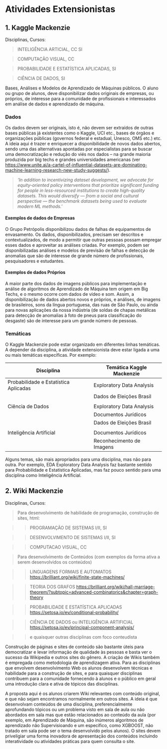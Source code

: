 # Atividades Extensionistas

## 1. Kaggle Mackenzie 

Disciplinas, Cursos:

> INTELIGÊNCIA ARTICIAL, CC SI

> COMPUTAÇÃO VISUAL, CC

> PROBABILIDADE E ESTATÍSTICA APLICADAS, SI

> CIÊNCIA DE DADOS, SI

Bases, Análises e Modelos de Aprendizado de Máquinas públicos. O aluno ou grupo de alunos, deve disponibilizar dados originais de empresas, 
ou próprios, de interesse para a comunidade de profissionais e interessados em análise de dados e aprendizado de máquina. 

### Dados
Os dados devem ser originais, isto é, não devem ser extraídos de outras bases públicas já existentes como o Kaggle, UCI etc., bases de órgãos e organizações 
públicas (governos federal e estadual, Unesco, OMS etc.) etc. A ideia aqui é trazer e enriquecer a disponibilidade de novos dados abertos, sendo uma das 
alternativas apontadas por especialistas para se buscar uma democratização e redução do viés nos dados – na grande maioria produzida por big techs e 
grandes universidades americanas (ver https://www.unite.ai/a-cartel-of-influential-datasets-are-dominating-machine-learning-research-new-study-suggests/). 

> *‘In addition to incentivizing dataset development, we advocate for equity-oriented policy interventions that prioritize significant funding for 
people in less-resourced institutions to create high-quality datasets. This would diversify — from a social and cultural perspective — the benchmark 
datasets being used to evaluate modern ML methods.’*

#### Exemplos de dados de Empresas
O Grupo Petrópolis disponibilizou dados de falhas de equipamentos de envasamento. Os dados, disponibilizados, precisam ser descritos e contextualizados, de modo a permitir que outras pessoas possam empregar esses dados e aproveitar as análises criadas. Por exemplo, podem ser disponibilizadas análises e modelos de previsão de falhas e detecção de anomalias que são de interesse de grande número de profissionais, pesquisadores e estudantes. 

#### Exemplos de dados Próprios
A maior parte dos dados de imagens públicos para implementação e análise de algoritmos de Aprendizado de Máquina tem origem em Big Techs, e o mesmo ocorre com dados de vídeo e som. Assim, a disponibilização de dados abertos novos e próprios, e análises, de imagens de brasileiros, sons da língua portuguesa, das ruas de São Paulo, ou ainda para novas aplicações da nossa indústria (de soldas de chapas metálicas para detecção de anomalias à foto de pneus para classificação do desgaste) são de interesse para um grande número de pessoas.

### Temáticas
O Kaggle Mackenzie pode estar organizado em diferentes linhas temáticas. A depender da disciplina, a atividade extensionista deve estar ligada a uma ou mais temáticas específicas. Por exemplo:

| Disciplina	|		Temática Kaggle Mackenzie |
|-|-|
| Probabilidade e Estatística Aplicadas | 		Exploratory Data Analysis |
| | Dados de Eleições Brasil |
| | |
| Ciência de Dados |  					Exploratory Data Analysis |
| |							Documentos Jurídicos |
| |							Dados de Eleições Brasil |
| | |	
| Inteligência Artificial | 				Documentos Jurídicos |
| |							Reconhecimento de Imagens |

Alguns temas, são mais apropriados para uma disciplina, mas não para outra. Por exemplo, EDA Exploratory Data Analysis faz bastante sentido para Probabilidade e Estatística Aplicadas, mas faz pouco sentido para uma disciplina como Inteligência Artificial.


## 2. Wiki Mackenzie 

Disciplinas, Cursos:

> Para desenvolvimento de habilidade de programação, construção de sites, html:

>> PROGRAMAÇÃO DE SISTEMAS I/II, SI

>> DESENVOLVIMENTO DE SISTEMAS I/II, SI

>> COMPUTACAO VISUAL, CC

> Para desenvolvimento de Conteúdos (com exemplos da forma ativa a serem desenvolvidos os conteúdos)

>> LINGUAGENS FORMAIS E AUTOMATOS https://brilliant.org/wiki/finite-state-machines/

>> TEORIA DOS GRAFOS https://brilliant.org/wiki/hall-marriage-theorem/?subtopic=advanced-combinatorics&chapter=graph-theory

>> PROBABILIDADE E ESTATÍSTICA APLICADAS https://setosa.io/ev/conditional-probability/

>> CIÊNCIA DE DADOS ou INTELIGÊNCIA ARTIFICIAL  https://setosa.io/ev/principal-component-analysis/ 

>> e quaisquer outras disciplinas com foco conteudista

Construção de páginas e sites de conteúdo são bastante úteis para democratizar e levar informação de qualidade às pessoas e basta ver o sucesso da Wikipedia e outros sites do gênero. A criação de Wikis também é empregada como metodologia de aprendizagem ativa. Para as disciplinas que envolvem desenvolvimento Web os alunos desenvolvem técnicas e habilidade para a construção de sites, e para quaisquer disciplinas contribuem para a comunidade fornecendo à alunos e o público em geral uma introdução clara e ativa de tópicos das disciplinas.

A proposta aqui é os alunos criarem Wiki relevantes com conteúdo original, e que não sejam encontramos normalmente em outros sites. A ideia é que desenvolvam 
conteúdos de uma disciplina, preferencialmente aprofundando tópicos ou um problema visto em sala de aula ou não abordados em sala mas que estão relacionados ao conteúdo da aula (por exemplo, em Aprendizado de Máquina, são inúmeros algoritmos de aprendizado não Supervisioando e um específico, como XGBOOST, não tratado em sala pode ser o tema desenvolvido pelos alunos). O sites devem priveligiar uma forma inovadora de apresentação dos conteúdos incluindo interatividade ou atividades práticas 
para quem consulta o site. 











